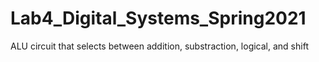 # Lab4_Digital_Systems_Spring2021
ALU circuit that selects between addition, substraction, logical, and shift
